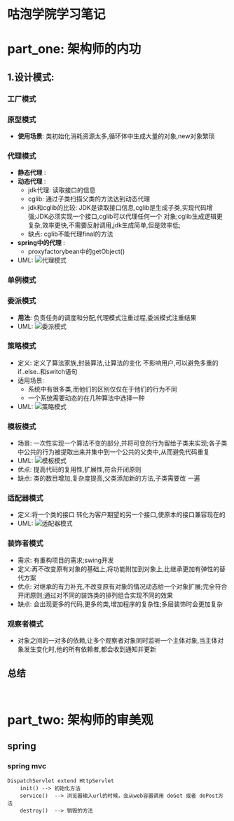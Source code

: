 # 咕泡学院学习笔记

# part_one: 架构师的内功

## 1.设计模式:  
### 工厂模式
### 原型模式
* **使用场景**: 类初始化消耗资源太多,循环体中生成大量的对象,new对象繁琐
### 代理模式
* **静态代理** :
* **动态代理** :
  * jdk代理:  读取接口的信息
  * cglib: 通过子类扫描父类的方法达到动态代理
  * jdk和cglib的比较: JDK是读取接口信息,cglib是生成子类,实现代码增强;JDK必须实现一个接口,cglib可以代理任何一个
        对象;cglib生成逻辑更复杂,效率更快,不需要反射调用,jdk生成简单,但是效率低;
  * 缺点: cglib不能代理final的方法 
* **spring中的代理** :
   - proxyfactorybean中的getObject() 
* UML: ![代理模式](https://whnoteimage.oss-cn-qingdao.aliyuncs.com/%E4%BB%A3%E7%90%86%E6%A8%A1%E5%BC%8FUML.png)   

### 单例模式

### 委派模式
* **用法**: 负责任务的调度和分配,代理模式注重过程,委派模式注重结果
* UML: ![委派模式](https://whnoteimage.oss-cn-qingdao.aliyuncs.com/%E5%A7%94%E6%B4%BE%E6%A8%A1%E5%BC%8FUML.png)   

### 策略模式
*   定义: 定义了算法家族,封装算法,让算法的变化 不影响用户,可以避免多重的if..else..和switch语句
*  适用场景: 
    * 系统中有很多类,而他们的区别仅仅在于他们的行为不同
    * 一个系统需要动态的在几种算法中选择一种 
* UML: ![策略模式](https://whnoteimage.oss-cn-qingdao.aliyuncs.com/%E7%AD%96%E7%95%A5%E6%A8%A1%E5%BC%8FUML.png)        
### 模板模式
* 场景: 一次性实现一个算法不变的部分,并将可变的行为留给子类来实现;各子类中公共的行为被提取出来并集中到一个公共的父类中,从而避免代码重复
* UML: ![模板模式](https://whnoteimage.oss-cn-qingdao.aliyuncs.com/%E6%A8%A1%E6%9D%BF%E6%A8%A1%E5%BC%8F.png)
* 优点: 提高代码的复用性,扩展性,符合开闭原则
* 缺点: 类的数目增加,复杂度提高,父类添加新的方法,子类需要改 一遍

### 适配器模式
* 定义:将一个类的接口 转化为客户期望的另一个接口,使原本的接口兼容现在的
* UML: ![适配器模式](https://whnoteimage.oss-cn-qingdao.aliyuncs.com/%E9%80%82%E9%85%8D%E5%99%A8%E6%A8%A1%E5%BC%8FUML.png
)
### 装饰者模式
* 需求: 有重构项目的需求;swing开发
* 定义:再不改变原有对象的基础上,将功能附加到对象上,比继承更加有弹性的替代方案
* 优点:  对继承的有力补充,不改变原有对象的情况动态给一个对象扩展;完全符合开闭原则;通过对不同的装饰类的排列组合实现不同的效果
* 缺点: 会出现更多的代码,更多的类,增加程序的复杂性;多层装饰时会更加复杂




### 观察者模式
* 对象之间的一对多的依赖,让多个观察者对象同时监听一个主体对象,当主体对象发生变化时,他的所有依赖者,都会收到通知并更新


## 总结
```text


```

# part_two: 架构师的审美观
## spring

### spring mvc
```
DispatchServlet extend HttpServlet
    init() --> 初始化方法
    service()  --> 浏览器输入url的时候，会从web容器调用 doGet 或者 doPost方法
    destroy()  --> 销毁的方法


```


